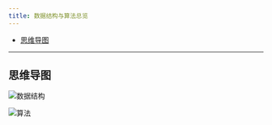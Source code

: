 ```yaml
---
title: 数据结构与算法总览
---
```


<!-- TOC -->

- [思维导图](#思维导图)

<!-- /TOC -->

---

<a id="markdown-思维导图" name="思维导图"></a>

## 思维导图

![数据结构](https://pic.ryanjie.cn/learn/algorithm/%E7%AE%97%E6%B3%95.png)

![算法](https://pic.ryanjie.cn/learn/algorithm/%E7%AE%97%E6%B3%95.png)
